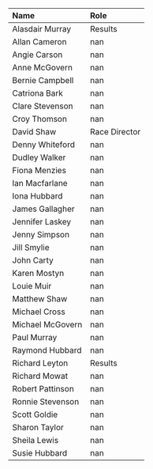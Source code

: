 | Name             | Role          |
|:-----------------|:--------------|
| Alasdair Murray  | Results       |
| Allan Cameron    | nan           |
| Angie Carson     | nan           |
| Anne McGovern    | nan           |
| Bernie Campbell  | nan           |
| Catriona Bark    | nan           |
| Clare Stevenson  | nan           |
| Croy Thomson     | nan           |
| David Shaw       | Race Director |
| Denny Whiteford  | nan           |
| Dudley Walker    | nan           |
| Fiona Menzies    | nan           |
| Ian Macfarlane   | nan           |
| Iona Hubbard     | nan           |
| James Gallagher  | nan           |
| Jennifer Laskey  | nan           |
| Jenny Simpson    | nan           |
| Jill Smylie      | nan           |
| John Carty       | nan           |
| Karen Mostyn     | nan           |
| Louie Muir       | nan           |
| Matthew Shaw     | nan           |
| Michael Cross    | nan           |
| Michael McGovern | nan           |
| Paul Murray      | nan           |
| Raymond Hubbard  | nan           |
| Richard Leyton   | Results       |
| Richard Mowat    | nan           |
| Robert Pattinson | nan           |
| Ronnie Stevenson | nan           |
| Scott Goldie     | nan           |
| Sharon Taylor    | nan           |
| Sheila Lewis     | nan           |
| Susie Hubbard    | nan           |
